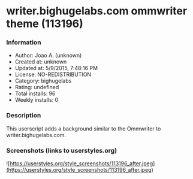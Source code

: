 # writer.bighugelabs.com ommwriter theme (113196)

### Information
- Author: Joao A. (unknown)
- Created at: unknown
- Updated at: 5/9/2015, 7:48:16 PM
- License: NO-REDISTRIBUTION
- Category: bighugelabs
- Rating: undefined
- Total installs: 96
- Weekly installs: 0


### Description
This userscript adds a background similar to the Ommwriter to writer.bighugelabs.com.


### Screenshots (links to userstyles.org)
![https://userstyles.org/style_screenshots/113196_after.jpeg](https://userstyles.org/style_screenshots/113196_after.jpeg)


